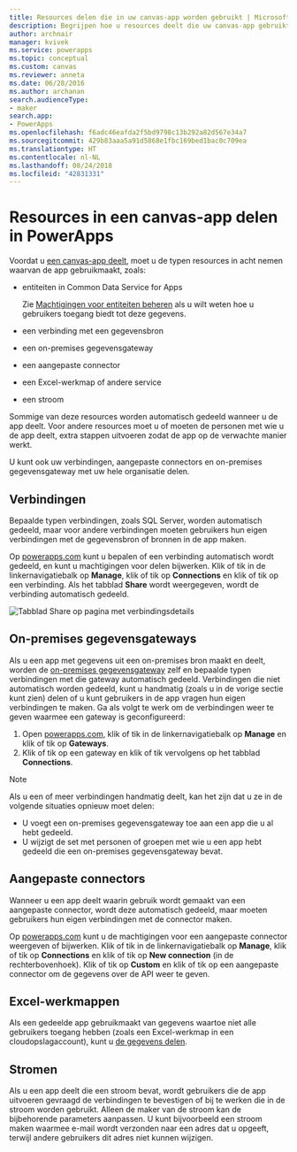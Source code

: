 ```yaml
---
title: Resources delen die in uw canvas-app worden gebruikt | Microsoft Docs
description: Begrijpen hoe u resources deelt die uw canvas-app gebruikt in PowerApps
author: archnair
manager: kvivek
ms.service: powerapps
ms.topic: conceptual
ms.custom: canvas
ms.reviewer: anneta
ms.date: 06/28/2016
ms.author: archanan
search.audienceType:
- maker
search.app:
- PowerApps
ms.openlocfilehash: f6adc46eafda2f5bd9798c13b292a82d567e34a7
ms.sourcegitcommit: 429b83aaa5a91d5868e1fbc169bed1bac0c709ea
ms.translationtype: HT
ms.contentlocale: nl-NL
ms.lasthandoff: 08/24/2018
ms.locfileid: "42831331"
---
```

# <a name="share-canvas-app-resources-in-powerapps"></a>Resources in een canvas-app delen in PowerApps

Voordat u [een canvas-app deelt](share-app.md), moet u de typen resources in acht nemen waarvan de app gebruikmaakt, zoals:

* entiteiten in Common Data Service for Apps

    Zie [Machtigingen voor entiteiten beheren](share-app.md#manage-entity-permissions) als u wilt weten hoe u gebruikers toegang biedt tot deze gegevens.
    
* een verbinding met een gegevensbron
* een on-premises gegevensgateway
* een aangepaste connector
* een Excel-werkmap of andere service
* een stroom

Sommige van deze resources worden automatisch gedeeld wanneer u de app deelt. Voor andere resources moet u of moeten de personen met wie u de app deelt, extra stappen uitvoeren zodat de app op de verwachte manier werkt.

U kunt ook uw verbindingen, aangepaste connectors en on-premises gegevensgateway met uw hele organisatie delen.

## <a name="connections"></a>Verbindingen

Bepaalde typen verbindingen, zoals SQL Server, worden automatisch gedeeld, maar voor andere verbindingen moeten gebruikers hun eigen verbindingen met de gegevensbron of bronnen in de app maken.

Op [powerapps.com](https://web.powerapps.com?utm_source=padocs&utm_medium=linkinadoc&utm_campaign=referralsfromdoc) kunt u bepalen of een verbinding automatisch wordt gedeeld, en kunt u machtigingen voor delen bijwerken. Klik of tik in de linkernavigatiebalk op **Manage**, klik of tik op **Connections** en klik of tik op een verbinding. Als het tabblad **Share** wordt weergegeven, wordt de verbinding automatisch gedeeld.

  ![Tabblad Share op pagina met verbindingsdetails](./media/share-app-resources/shared-connections.png)

## <a name="on-premises-data-gateways"></a>On-premises gegevensgateways
Als u een app met gegevens uit een on-premises bron maakt en deelt, worden de [on-premises gegevensgateway](gateway-management.md) zelf en bepaalde typen verbindingen met die gateway automatisch gedeeld. Verbindingen die niet automatisch worden gedeeld, kunt u handmatig (zoals u in de vorige sectie kunt zien) delen of u kunt gebruikers in de app vragen hun eigen verbindingen te maken. Ga als volgt te werk om de verbindingen weer te geven waarmee een gateway is geconfigureerd:

1. Open [powerapps.com](https://web.powerapps.com?utm_source=padocs&utm_medium=linkinadoc&utm_campaign=referralsfromdoc), klik of tik in de linkernavigatiebalk op **Manage** en klik of tik op **Gateways**.
2. Klik of tik op een gateway en klik of tik vervolgens op het tabblad **Connections**.

> [!NOTE]
> Als u een of meer verbindingen handmatig deelt, kan het zijn dat u ze in de volgende situaties opnieuw moet delen:

* U voegt een on-premises gegevensgateway toe aan een app die u al hebt gedeeld.
* U wijzigt de set met personen of groepen met wie u een app hebt gedeeld die een on-premises gegevensgateway bevat.

## <a name="custom-connectors"></a>Aangepaste connectors
Wanneer u een app deelt waarin gebruik wordt gemaakt van een aangepaste connector, wordt deze automatisch gedeeld, maar moeten gebruikers hun eigen verbindingen met de connector maken.

Op [powerapps.com](https://web.powerapps.com?utm_source=padocs&utm_medium=linkinadoc&utm_campaign=referralsfromdoc) kunt u de machtigingen voor een aangepaste connector weergeven of bijwerken. Klik of tik in de linkernavigatiebalk op **Manage**, klik of tik op **Connections** en klik of tik op **New connection** (in de rechterbovenhoek). Klik of tik op **Custom** en klik of tik op een aangepaste connector om de gegevens over de API weer te geven.

## <a name="excel-workbooks"></a>Excel-werkmappen
Als een gedeelde app gebruikmaakt van gegevens waartoe niet alle gebruikers toegang hebben (zoals een Excel-werkmap in een cloudopslagaccount), kunt u [de gegevens delen](share-app-data.md).

## <a name="flows"></a>Stromen
Als u een app deelt die een stroom bevat, wordt gebruikers die de app uitvoeren gevraagd de verbindingen te bevestigen of bij te werken die in de stroom worden gebruikt. Alleen de maker van de stroom kan de bijbehorende parameters aanpassen. U kunt bijvoorbeeld een stroom maken waarmee e-mail wordt verzonden naar een adres dat u opgeeft, terwijl andere gebruikers dit adres niet kunnen wijzigen.

